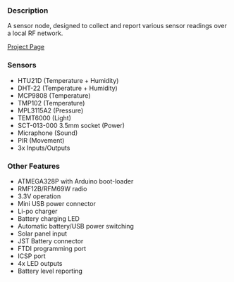 ### Description

A sensor node, designed to collect and report various sensor readings over a local RF network.

<div id="link">
	<a href="http://www.deluxecapacitor.com/projects/view/2">Project Page</a>
</div>

### Sensors

- HTU21D (Temperature + Humidity)
- DHT-22 (Temperature + Humidity)
- MCP9808 (Temperature)
- TMP102 (Temperature)
- MPL3115A2 (Pressure)
- TEMT6000 (Light)
- SCT-013-000 3.5mm socket (Power)
- Micraphone (Sound)
- PIR (Movement)
- 3x Inputs/Outputs

### Other Features

- ATMEGA328P with Arduino boot-loader
- RMF12B/RFM69W radio
- 3.3V operation
- Mini USB power connector
- Li-po charger
- Battery charging LED
- Automatic battery/USB power switching
- Solar panel input
- JST Battery connector
- FTDI programming port
- ICSP port
- 4x LED outputs
- Battery level reporting
